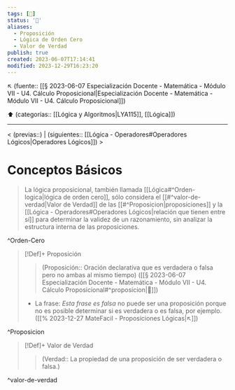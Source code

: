 ```yaml
---
tags: [📓]
status: '🌲'
aliases:
  - Proposición
  - Lógica de Orden Cero
  - Valor de Verdad
publish: true
created: 2023-06-07T17:14:41
modified: 2023-12-29T16:23:20
---
```


↖️ (fuente:: [[§ 2023-06-07 Especialización Docente - Matemática - Módulo VII - U4. Cálculo Proposicional|Especialización Docente - Matemática - Módulo VII - U4. Cálculo Proposicional]])

 ⬆️ (categorías:: [[Lógica y Algoritmos|LYA115]], [[Lógica]])

---

< (previas::) | (siguientes:: [[Lógica - Operadores#Operadores Lógicos|Operadores Lógicos]]) >

# Conceptos Básicos

> La lógica proposicional, también llamada [[Lógica#^Orden-logica|lógica de orden cero]], sólo considera el [[#^valor-de-verdad|Valor de Verdad]] de las [[#^Proposicion|proposiciones]] y la [[Lógica - Operadores#Operadores Lógicos|relación que tienen entre sí]] para determinar la validez de un razonamiento, sin analizar la estructura interna de las proposiciones.

^Orden-Cero

> [!Def]+ Proposición
>
> > (Proposición:: Oración declarativa que es verdadera o falsa pero no ambas al mismo tiempo) ([[§ 2023-06-07 Especialización Docente - Matemática - Módulo VII - U4. Cálculo Proposicional#^proposicion|🔗]])
>
> - La frase: <cite>Esta frase es falsa</cite> no puede ser una proposición porque no es posible determinar si es verdadera o es falsa, por ejemplo. ([[% 2023-12-27 MateFacil - Proposiciones Lógicas|↖️]])

^Proposicion

> [!Def]+ Valor de Verdad
>
> > (Verdad:: La propiedad de una proposición de ser verdadera o falsa.)

^valor-de-verdad
